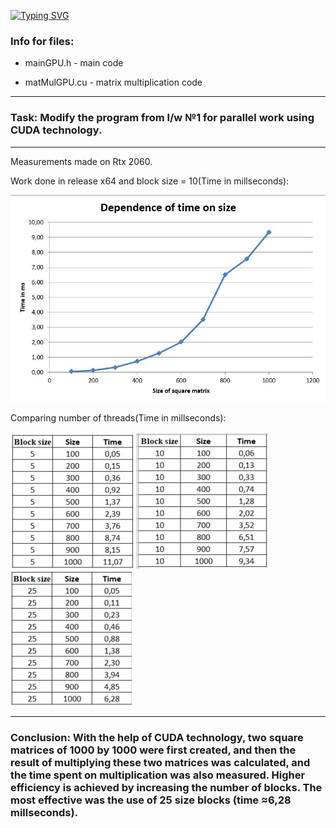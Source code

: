 [![Typing SVG](https://readme-typing-svg.herokuapp.com?color=%2336BCF7&lines=Lab+4)](https://git.io/typing-svg)
### Info for files: ###

* mainGPU.h           - main code 

* matMulGPU.cu           - matrix multiplication code

----

### Task: Modify the program from l/w №1 for parallel work using CUDA technology. ###

----
Measurements made on Rtx 2060.

Work done in release x64 and block size = 10(Time in millseconds):

![](/size_time.jpg) 

Comparing number of threads(Time in millseconds):

![](/5.jpg) ![](/10.jpg) ![](/25.jpg)


----

### Conclusion: With the help of CUDA technology, two square matrices of 1000 by 1000 were first created, and then the result of multiplying these two matrices was calculated, and the time spent on multiplication was also measured. Higher efficiency is achieved by increasing the number of blocks. The most effective was the use of 25 size blocks (time ≈6,28 millseconds). ###
